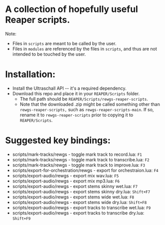 # A collection of hopefully useful Reaper scripts.
Note:
- Files in `scripts` are meant to be called by the user.
- Files in `modules` are referenced by the files in `scripts`, and thus are not intended to be touched by the user.

# Installation: 
- Install the Ultraschall API -- it's a required dependency.
- Download this repo and place it in your `REAPER/Scripts` folder. 
    - The full path should be `REAPER/Scripts/rewgs-reaper-scripts`.
    - Note that the downloaded .zip might be called something other than `rewgs-reaper-scripts,` such as `rewgs-reaper-scripts-main`. If so, rename it to `rewgs-reaper-scripts` prior to copying it to `REAPER/Scripts`.

# Suggested key bindings:
- scripts/mark-tracks/rewgs - toggle mark track to record.lua: `F1`
- scripts/mark-tracks/rewgs - toggle mark track to transcribe.lua: `F2`
- scripts/mark-tracks/rewgs - toggle mark track to improve.lua: `F3`
- scripts/export-for-orchestration/rewgs - export for orchestraion.lua: `F4`
- scripts/export-audio/rewgs - export mix wav.lua: `F5`
- scripts/export-audio/rewgs - export mix mp3.lua: `F6`
- scripts/export-audio/rewgs - export stems skinny wet.lua: `F7`
- scripts/export-audio/rewgs - export stems skinny dry.lua: `Shift+F7`
- scripts/export-audio/rewgs - export stems wide wet.lua: `F8`
- scripts/export-audio/rewgs - export stems wide dry.lua: `Shift+F8`
- scripts/export-audio/rewgs - export tracks to transcribe wet.lua: `F9`
- scripts/export-audio/rewgs - export tracks to transcribe dry.lua: `Shift+F9`
